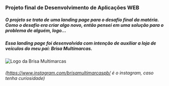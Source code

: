 ### Projeto final de Desenvolvimento de Aplicações WEB

##### O projeto se trata de uma landing page para o desafio final da matéria. Como o desafio era criar algo novo, então pensei em uma solução para o problema de alguém, logo...
##### Essa landing page foi desenvolvida com intenção de auxiliar a loja de veículos do meu pai: Brisa Multimarcas.

![Logo da Brisa Multimarcas]()

###### (https://www.instagram.com/brisamultimarcaspb/ é o instagram, caso tenha curiosidade)
